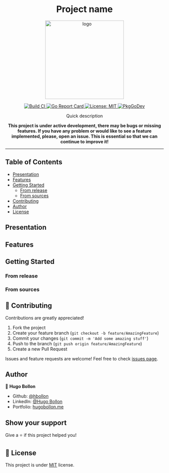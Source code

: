 <h1 align="center"> Project name </h1>
<p align="center">
    <img alt="logo" height="250" src="">
</p>
<p align="center">
  <a href="https://github.com/hbollon/<project>/actions" target="_blank">
    <img alt="Build CI" src="https://github.com/hbollon/<project>/workflows/build/badge.svg" />
  </a>
  <a href="https://goreportcard.com/report/github.com/hbollon/<project>" target="_blank">
    <img alt="Go Report Card" src="https://goreportcard.com/badge/github.com/hbollon/<project>" />
  </a>
  <a href="https://github.com/hbollon/<project>/blob/master/LICENSE.md" target="_blank">
    <img alt="License: MIT" src="https://img.shields.io/badge/License-MIT-yellow.svg" />
  </a>
  <a href="https://pkg.go.dev/github.com/hbollon/<project>" target="_blank">
    <img src="https://pkg.go.dev/badge/github.com/hbollon/<project>" alt="PkgGoDev">
  </a>
</p>

<p align="center"> Quick description </p>

<p align="center"><strong>This project is under active development, there may be bugs or missing features. If you have any problem or would like to see a feature implemented, please, open an issue. This is essential so that we can continue to improve it! </strong></p>

---

## Table of Contents

- [Presentation](#presentation)
- [Features](#features)
- [Getting Started](#getting-started)
  - [From release](#from-release)
  - [From sources](#from-sources)
- [Contributing](#-contributing)
- [Author](#author)
- [License](#-license)

## Presentation

## Features

## Getting Started

### From release

### From sources

## 🤝 Contributing

Contributions are greatly appreciated!

1. Fork the project
2. Create your feature branch (```git checkout -b feature/AmazingFeature```)
3. Commit your changes (```git commit -m 'Add some amazing stuff'```)
4. Push to the branch (```git push origin feature/AmazingFeature```)
5. Create a new Pull Request

Issues and feature requests are welcome!
Feel free to check [issues page]().

## Author

👤 **Hugo Bollon**

* Github: [@hbollon](https://github.com/hbollon)
* LinkedIn: [@Hugo Bollon](https://www.linkedin.com/in/hugobollon/)
* Portfolio: [hugobollon.me](https://www.hugobollon.me)

## Show your support

Give a ⭐️ if this project helped you!

## 📝 License

This project is under [MIT]() license.

